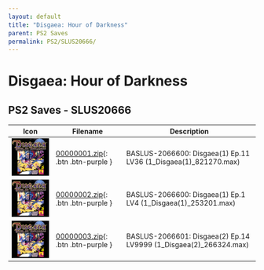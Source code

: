 ```yaml
---
layout: default
title: "Disgaea: Hour of Darkness"
parent: PS2 Saves
permalink: PS2/SLUS20666/
---
```

# Disgaea: Hour of Darkness

## PS2 Saves - SLUS20666

| Icon | Filename | Description |
|------|----------|-------------|
| ![Disgaea: Hour of Darkness](icon0.png) | [00000001.zip](00000001.zip){: .btn .btn-purple } | BASLUS-2066600: Disgaea(1) Ep.11 LV36 (1_Disgaea(1)_821270.max) |
| ![Disgaea: Hour of Darkness](icon0.png) | [00000002.zip](00000002.zip){: .btn .btn-purple } | BASLUS-2066600: Disgaea(1) Ep.1 LV4 (1_Disgaea(1)_253201.max) |
| ![Disgaea: Hour of Darkness](icon0.png) | [00000003.zip](00000003.zip){: .btn .btn-purple } | BASLUS-2066601: Disgaea(2) Ep.14 LV9999 (1_Disgaea(2)_266324.max) |
